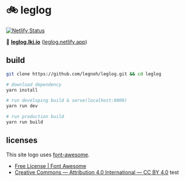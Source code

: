 :bike: leglog
====

[![Netlify Status](https://api.netlify.com/api/v1/badges/07c8a332-af20-42fb-9ecd-d6a623442c82/deploy-status)](https://app.netlify.com/sites/leglog/deploys)

:cherry_blossom: [**leglog.lkj.io**](https://leglog.lkj.io) ([leglog.netlify.app](https://leglog.netlify.app))

## build

```sh
git clone https://github.com/legnoh/leglog.git && cd leglog

# download dependency
yarn install

# run developing build & serve(localhost:8000)
yarn run dev

# run production build
yarn run build
```

## licenses

This site logo uses [font-awesome](https://fontawesome.com/icons/bicycle?style=solid).

- [Free License | Font Awesome](https://fontawesome.com/license/free)
- [Creative Commons — Attribution 4.0 International — CC BY 4.0](https://creativecommons.org/licenses/by/4.0/)
test
